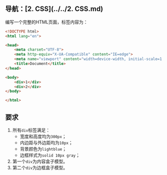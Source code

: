 ## 导航：[2. CSS](../../2. CSS.md)

编写一个完整的HTML页面，标签内容为：

```html
<!DOCTYPE html>
<html lang="en">

<head>
    <meta charset="UTF-8">
    <meta http-equiv="X-UA-Compatible" content="IE=edge">
    <meta name="viewport" content="width=device-width, initial-scale=1.0">
    <title>Document</title>
</head>

<body>
    <div>1</div>
    <div>2</div>
</body>

</html>
```

## 要求

1.   所有`div`标签满足：
     -   宽度和高度均为`300px`；
     -   内边距与外边距均为`10px`；
     -   背景颜色为`lightblue`；
     -   边框样式为`solid 10px gray`；
2.   第一个`div`为内容盒子模型。
3.   第二个`div`为边框盒子模型。